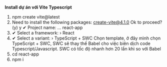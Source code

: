 **Install dự án với Vite Typescript**

1. npm create vite@latest
2. Need to install the following packages:
   create-vite@4.1.0
   Ok to proceed? (y) y
   ✔ Project name: … react-app
3. ✔ Select a framework: › React
4. ✔ Select a variant: › TypeScript + SWC
   Chọn template, ở đây mình chọn TypeScript + SWC, SWC sẽ thay thế Babel cho việc biên dịch code Typescript/Javascript. SWC có tốc độ nhanh hơn 20 lần khi so với Babel
5. cd react-app
6. npm i
